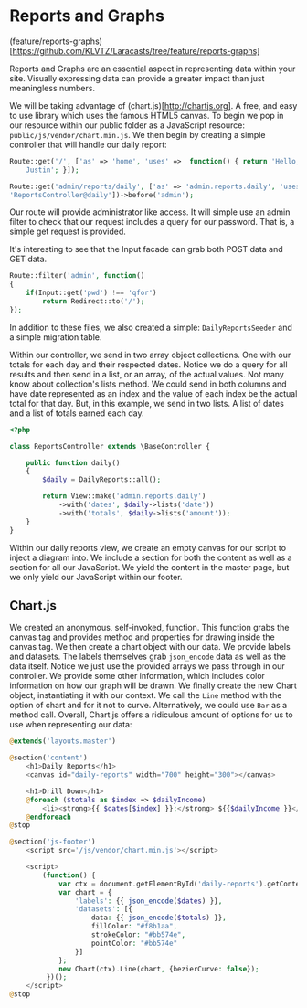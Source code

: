 Reports and Graphs
==================

(feature/reports-graphs)[https://github.com/KLVTZ/Laracasts/tree/feature/reports-graphs]

Reports and Graphs are an essential aspect in representing data within your
site. Visually expressing data can provide a greater impact than just
meaningless numbers.

We will be taking advantage of (chart.js)[http://chartjs.org]. A free, and easy
to use library which uses the famous HTML5 canvas. To begin we pop in our
resource within our public folder as a JavaScript resource:
`public/js/vendor/chart.min.js`. We then begin by creating a simple controller
that will handle our daily report:

```php
Route::get('/', ['as' => 'home', 'uses' =>  function() { return 'Hello,
	Justin'; }]);

Route::get('admin/reports/daily', ['as' => 'admin.reports.daily', 'uses' =>
'ReportsController@daily'])->before('admin');
```

Our route will provide administrator like access. It will simple use an admin
filter to check that our request includes a query for our password. That is, a
simple get request is provided.

It's interesting to see that the Input facade can grab both POST data and GET
data.

```php
Route::filter('admin', function()
{
	if(Input::get('pwd') !== 'qfor')
		return Redirect::to('/');
});
```

In addition to these files, we also created a simple: `DailyReportsSeeder` and a
simple migration table.

Within our controller, we send in two array object collections. One with our
totals for each day and their respected dates. Notice we do a query for all
results and then send in a list, or an array, of the actual values. Not many
know about collection's lists method. We could send in both columns and have
date represented as an index and the value of each index be the actual total for
that day. But, in this example, we send in two lists. A list of dates and a
list of totals earned each day.

```php
<?php

class ReportsController extends \BaseController {

	public function daily()
	{
		$daily = DailyReports::all();

		return View::make('admin.reports.daily')
			->with('dates',	$daily->lists('date'))
			->with('totals', $daily->lists('amount'));
	}
}
```

Within our daily reports view, we create an empty canvas for our script to
inject a diagram into. We include a section for both the content as well as a
section for all our JavaScript. We yield the content in the master page, but we
only yield our JavaScript within our footer.

Chart.js
--------
We created an anonymous, self-invoked, function. This function grabs the canvas
tag and provides method and properties for drawing inside the canvas tag. We
then create a chart object with our data. We provide labels and datasets. The
labels themselves grab `json_encode` data as well as the data itself. Notice we
just use the provided arrays we pass through in our controller. We provide some
other information, which includes color information on how our graph will be
drawn. We finally create the new Chart object, instantiating it with our
context. We call the `Line` method with the option of chart and for it not to
curve. Alternatively, we could use `Bar` as a method call. Overall, Chart.js
offers a ridiculous amount of options for us to use when representing our data:

```php
@extends('layouts.master')

@section('content')
	<h1>Daily Reports</h1>
	<canvas id="daily-reports" width="700" height="300"></canvas>

	<h1>Drill Down</h1>
	@foreach ($totals as $index => $dailyIncome)
		<li><strong>{{ $dates[$index] }}:</strong> ${{$dailyIncome }}</li>
	@endforeach
@stop

@section('js-footer')
	<script src='/js/vendor/chart.min.js'></script>

	<script>
		(function() {
			var ctx = document.getElementById('daily-reports').getContext('2d');
			var chart = {
				'labels': {{ json_encode($dates) }},
				'datasets': [{
					data: {{ json_encode($totals) }},
					fillColor: "#f8b1aa",
					strokeColor: "#bb574e",
					pointColor: "#bb574e"
				}]
			};
			new Chart(ctx).Line(chart, {bezierCurve: false});
		 })();
	</script>
@stop
```
